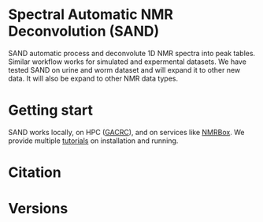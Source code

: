 # Spectral Automatic NMR Deconvolution (SAND)
SAND automatic process and deconvolute 1D NMR spectra into peak tables. Similar workflow works for simulated and expermental datasets. We have tested SAND on urine and worm dataset and will expand it to other new data. It will also be expand to other NMR data types.

# Getting start
SAND works locally, on HPC ([GACRC](https://gacrc.uga.edu)), and on services like [NMRBox](https://nmrbox.org). We provide multiple [tutorials](https://github.com/edisonomics/SAND/tree/main/tutorial) on installation and running.

# Citation

# Versions
